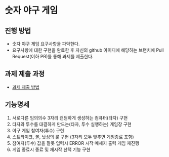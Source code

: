 # 숫자 야구 게임
## 진행 방법
* 숫자 야구 게임 요구사항을 파악한다.
* 요구사항에 대한 구현을 완료한 후 자신의 github 아이디에 해당하는 브랜치에 Pull Request(이하 PR)를 통해 과제를 제출한다.

## 과제 제출 과정
* [과제 제출 방법](https://github.com/next-step/nextstep-docs/tree/master/precourse)

## 기능명세
1. 서로다른 임의의수 3자리 랜덤하게 생성하는 컴퓨터(타자) 구현
2. 타자와 투수를 대결하게 만드는(타자, 투수 실행하는) 게임장 구현
3. 야구 게임 참여자(투수) 구현
4. 스트라이크, 볼, 낫싱의 룰 구현 (3자리 모두 맞추면 게임종료 포함)
5. 참여자(투수) 값을 잘못 입력시 ERROR 시작 메세지 출력 게임 재진행
6. 게임 종료시 종료 및 재시작 선택 기능 구현
